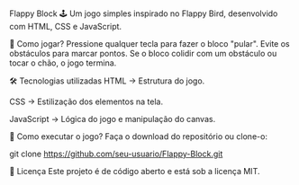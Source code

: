 Flappy Block 🕹️
Um jogo simples inspirado no Flappy Bird, desenvolvido com HTML, CSS e JavaScript.

📌 Como jogar?
  Pressione qualquer tecla para fazer o bloco "pular".
  Evite os obstáculos para marcar pontos.
  Se o bloco colidir com um obstáculo ou tocar o chão, o jogo termina.

🛠️ Tecnologias utilizadas
  HTML → Estrutura do jogo.

  CSS → Estilização dos elementos na tela.

  JavaScript → Lógica do jogo e manipulação do canvas.

🚀 Como executar o jogo?
  Faça o download do repositório ou clone-o:

  git clone https://github.com/seu-usuario/Flappy-Block.git

📄 Licença
  Este projeto é de código aberto e está sob a licença MIT.


